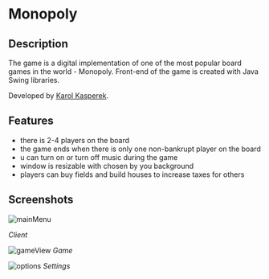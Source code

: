 # Monopoly

## Description
The game is a digital implementation of one of the most popular board games in the world - Monopoly. Front-end of the game is created with Java Swing libraries.

Developed by [Karol Kasperek](https://github.com/KarolKasperek).

## Features
- there is 2-4 players on the board
- the game ends when there is only one non-bankrupt player on the board
- u can turn on or turn off music during the game
- window is resizable with chosen by you background
- players can buy fields and build houses to increase taxes for others

## Screenshots

![mainMenu](https://github.com/KarolKasperek/Monopoly/assets/105314335/3cc92f9d-1683-4f70-b2fb-7f87bb35bf86)

*Client*

![gameView](https://github.com/KarolKasperek/Monopoly/assets/105314335/15bb8b7c-bd62-4b42-a558-c4d227e9100a)
*Game*

![options](https://github.com/KarolKasperek/Monopoly/assets/105314335/35c8ec03-41fc-42f4-b03d-dbe5e0a220f9)
*Settings*
